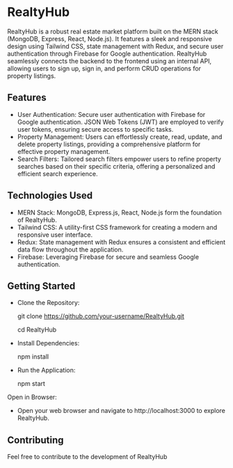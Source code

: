 # RealtyHub

RealtyHub is a robust real estate market platform built on the MERN stack (MongoDB, Express, React, Node.js). It features a sleek and responsive design using Tailwind CSS, state management with Redux, and secure user authentication through Firebase for Google authentication. RealtyHub seamlessly connects the backend to the frontend using an internal API, allowing users to sign up, sign in, and perform CRUD operations for property listings.

## Features

- User Authentication: Secure user authentication with Firebase for Google authentication. JSON Web Tokens (JWT) are employed to verify user tokens, ensuring secure access to specific tasks.
- Property Management: Users can effortlessly create, read, update, and delete property listings, providing a comprehensive platform for effective property management.
- Search Filters: Tailored search filters empower users to refine property searches based on their specific criteria, offering a personalized and efficient search experience.

## Technologies Used

- MERN Stack: MongoDB, Express.js, React, Node.js form the foundation of RealtyHub.
- Tailwind CSS: A utility-first CSS framework for creating a modern and responsive user interface.
- Redux: State management with Redux ensures a consistent and efficient data flow throughout the application.
- Firebase: Leveraging Firebase for secure and seamless Google authentication.

## Getting Started

- Clone the Repository:

  git clone https://github.com/your-username/RealtyHub.git

  cd RealtyHub

- Install Dependencies:

  npm install

- Run the Application:

  npm start

Open in Browser:

- Open your web browser and navigate to http://localhost:3000 to explore RealtyHub.

## Contributing

Feel free to contribute to the development of RealtyHub
